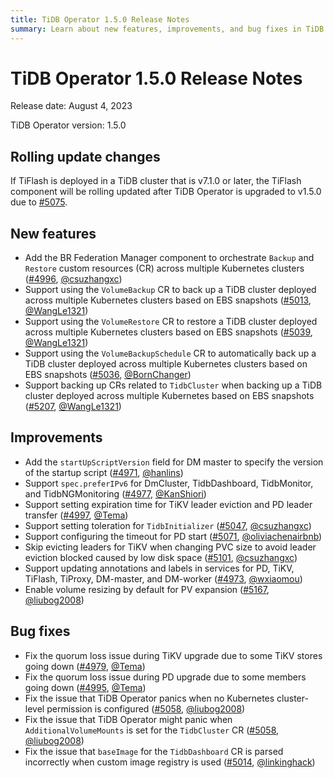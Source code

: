 ```yaml
---
title: TiDB Operator 1.5.0 Release Notes
summary: Learn about new features, improvements, and bug fixes in TiDB Operator 1.5.0.
---
```


# TiDB Operator 1.5.0 Release Notes

Release date: August 4, 2023

TiDB Operator version: 1.5.0

## Rolling update changes

If TiFlash is deployed in a TiDB cluster that is v7.1.0 or later, the TiFlash component will be rolling updated after TiDB Operator is upgraded to v1.5.0 due to [#5075](https://github.com/pingcap/tidb-operator/pull/5075).

## New features

- Add the BR Federation Manager component to orchestrate `Backup` and `Restore` custom resources (CR) across multiple Kubernetes clusters ([#4996](https://github.com/pingcap/tidb-operator/pull/4996), [@csuzhangxc](https://github.com/csuzhangxc))
- Support using the `VolumeBackup` CR to back up a TiDB cluster deployed across multiple Kubernetes clusters based on EBS snapshots ([#5013](https://github.com/pingcap/tidb-operator/pull/5013), [@WangLe1321](https://github.com/WangLe1321))
- Support using the `VolumeRestore` CR to restore a TiDB cluster deployed across multiple Kubernetes clusters based on EBS snapshots ([#5039](https://github.com/pingcap/tidb-operator/pull/5039), [@WangLe1321](https://github.com/WangLe1321))
- Support using the `VolumeBackupSchedule` CR to automatically back up a TiDB cluster deployed across multiple Kubernetes clusters based on EBS snapshots ([#5036](https://github.com/pingcap/tidb-operator/pull/5036), [@BornChanger](https://github.com/BornChanger))
- Support backing up CRs related to `TidbCluster` when backing up a TiDB cluster deployed across multiple Kubernetes based on EBS snapshots ([#5207](https://github.com/pingcap/tidb-operator/pull/5207), [@WangLe1321](https://github.com/WangLe1321))

## Improvements

- Add the `startUpScriptVersion` field for DM master to specify the version of the startup script ([#4971](https://github.com/pingcap/tidb-operator/pull/4971), [@hanlins](https://github.com/hanlins))
- Support `spec.preferIPv6` for DmCluster, TidbDashboard, TidbMonitor, and TidbNGMonitoring ([#4977](https://github.com/pingcap/tidb-operator/pull/4977), [@KanShiori](https://github.com/KanShiori))
- Support setting expiration time for TiKV leader eviction and PD leader transfer ([#4997](https://github.com/pingcap/tidb-operator/pull/4997), [@Tema](https://github.com/Tema))
- Support setting toleration for `TidbInitializer` ([#5047](https://github.com/pingcap/tidb-operator/pull/5047), [@csuzhangxc](https://github.com/csuzhangxc))
- Support configuring the timeout for PD start ([#5071](https://github.com/pingcap/tidb-operator/pull/5071), [@oliviachenairbnb](https://github.com/oliviachenairbnb))
- Skip evicting leaders for TiKV when changing PVC size to avoid leader eviction blocked caused by low disk space ([#5101](https://github.com/pingcap/tidb-operator/pull/5101), [@csuzhangxc](https://github.com/csuzhangxc))
- Support updating annotations and labels in services for PD, TiKV, TiFlash, TiProxy, DM-master, and DM-worker ([#4973](https://github.com/pingcap/tidb-operator/pull/4973), [@wxiaomou](https://github.com/wxiaomou))
- Enable volume resizing by default for PV expansion ([#5167](https://github.com/pingcap/tidb-operator/pull/5167), [@liubog2008](https://github.com/liubog2008))

## Bug fixes

- Fix the quorum loss issue during TiKV upgrade due to some TiKV stores going down ([#4979](https://github.com/pingcap/tidb-operator/pull/4979), [@Tema](https://github.com/Tema))
- Fix the quorum loss issue during PD upgrade due to some members going down ([#4995](https://github.com/pingcap/tidb-operator/pull/4995), [@Tema](https://github.com/Tema))
- Fix the issue that TiDB Operator panics when no Kubernetes cluster-level permission is configured ([#5058](https://github.com/pingcap/tidb-operator/pull/5058), [@liubog2008](https://github.com/liubog2008))
- Fix the issue that TiDB Operator might panic when `AdditionalVolumeMounts` is set for the `TidbCluster` CR ([#5058](https://github.com/pingcap/tidb-operator/pull/5058), [@liubog2008](https://github.com/liubog2008))
- Fix the issue that `baseImage` for the `TidbDashboard` CR is parsed incorrectly when custom image registry is used ([#5014](https://github.com/pingcap/tidb-operator/pull/5014), [@linkinghack](https://github.com/linkinghack))
